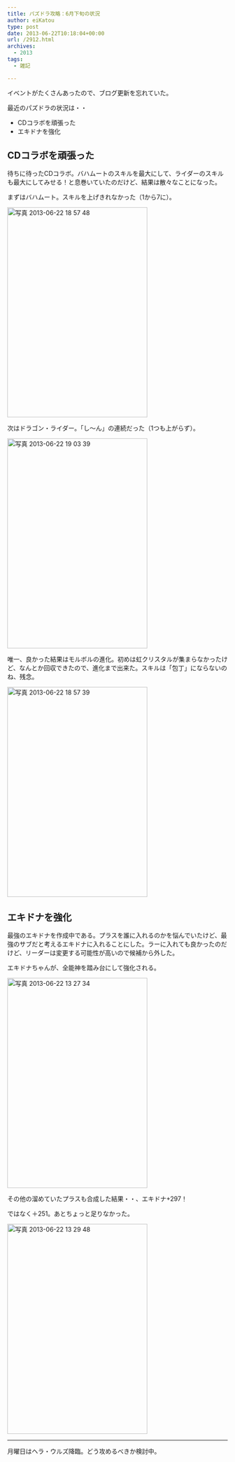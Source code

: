 ```yaml
---
title: パズドラ攻略：6月下旬の状況
author: eiKatou
type: post
date: 2013-06-22T10:18:04+00:00
url: /2912.html
archives:
  - 2013
tags:
  - 雑記

---
```

イベントがたくさんあったので、ブログ更新を忘れていた。
  
最近のパズドラの状況は・・

  * CDコラボを頑張った
  * エキドナを強化

## CDコラボを頑張った

待ちに待ったCDコラボ。バハムートのスキルを最大にして、ライダーのスキルも最大にしてみせる！と息巻いていたのだけど、結果は散々なことになった。

まずはバハムート。スキルを上げきれなかった（1から7に）。
  
[<img src="/uploads/2013/06/aafcf2aa4f047667184efe8b731c4a8c.jpg" alt="写真 2013-06-22 18 57 48" width="320" height="480" class="alignnone size-full wp-image-2914" srcset="/uploads/2013/06/aafcf2aa4f047667184efe8b731c4a8c.jpg 320w, /uploads/2013/06/aafcf2aa4f047667184efe8b731c4a8c-200x300.jpg 200w" sizes="(max-width: 320px) 100vw, 320px" />][1] 

<!--more-->

次はドラゴン・ライダー。「し〜ん」の連続だった（1つも上がらず）。
  
[<img src="/uploads/2013/06/7f625248be109866e212d48fc02fbfe0.jpg" alt="写真 2013-06-22 19 03 39" width="320" height="480" class="alignnone size-full wp-image-2918" srcset="/uploads/2013/06/7f625248be109866e212d48fc02fbfe0.jpg 320w, /uploads/2013/06/7f625248be109866e212d48fc02fbfe0-200x300.jpg 200w" sizes="(max-width: 320px) 100vw, 320px" />][2]

唯一、良かった結果はモルボルの進化。初めは虹クリスタルが集まらなかったけど、なんとか回収できたので、進化まで出来た。スキルは「包丁」にならないのね、残念。
  
[<img src="/uploads/2013/06/d05186da5fa27b84c6df61b20815a283.jpg" alt="写真 2013-06-22 18 57 39" width="320" height="480" class="alignnone size-full wp-image-2915" srcset="/uploads/2013/06/d05186da5fa27b84c6df61b20815a283.jpg 320w, /uploads/2013/06/d05186da5fa27b84c6df61b20815a283-200x300.jpg 200w" sizes="(max-width: 320px) 100vw, 320px" />][3]

## エキドナを強化

最強のエキドナを作成中である。プラスを誰に入れるのかを悩んでいたけど、最強のサブだと考えるエキドナに入れることにした。ラーに入れても良かったのだけど、リーダーは変更する可能性が高いので候補から外した。 

エキドナちゃんが、全能神を踏み台にして強化される。
  
[<img src="/uploads/2013/06/c277fdc55b58f5a891eb940544b4afaf.jpg" alt="写真 2013-06-22 13 27 34" width="320" height="480" class="alignnone size-full wp-image-2916" srcset="/uploads/2013/06/c277fdc55b58f5a891eb940544b4afaf.jpg 320w, /uploads/2013/06/c277fdc55b58f5a891eb940544b4afaf-200x300.jpg 200w" sizes="(max-width: 320px) 100vw, 320px" />][4] 

その他の溜めていたプラスも合成した結果・・、エキドナ+297！
  
ではなく＋251。あとちょっと足りなかった。
  
[<img src="/uploads/2013/06/e8fc3fde90b88173b7aad5014f6bcaf3.jpg" alt="写真 2013-06-22 13 29 48" width="320" height="480" class="alignnone size-full wp-image-2917" srcset="/uploads/2013/06/e8fc3fde90b88173b7aad5014f6bcaf3.jpg 320w, /uploads/2013/06/e8fc3fde90b88173b7aad5014f6bcaf3-200x300.jpg 200w" sizes="(max-width: 320px) 100vw, 320px" />][5] 

* * *

月曜日はヘラ・ウルズ降臨。どう攻めるべきか検討中。

 [1]: /uploads/2013/06/aafcf2aa4f047667184efe8b731c4a8c.jpg
 [2]: /uploads/2013/06/7f625248be109866e212d48fc02fbfe0.jpg
 [3]: /uploads/2013/06/d05186da5fa27b84c6df61b20815a283.jpg
 [4]: /uploads/2013/06/c277fdc55b58f5a891eb940544b4afaf.jpg
 [5]: /uploads/2013/06/e8fc3fde90b88173b7aad5014f6bcaf3.jpg
